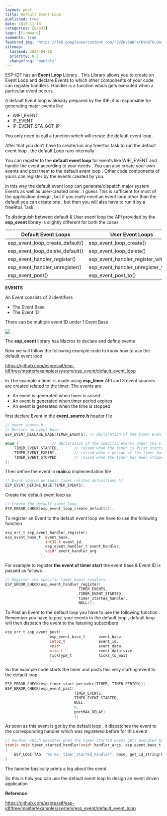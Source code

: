 ```yaml
---
layout: post
title: Default Event Loop
published: true
date: 2019-11-18
categories: [esp32]
tags: [firmware]
comments: true
featured_img: "https://lh5.googleusercontent.com/r2VZHv66DFxY6YH2TGLOocmtjaVwD8J7FvUxEpfLurxKExmoNBhMHr4MgcyKCK8UmAmcqkpwjXMzj67G8hwZbjrKDkYZvo4bllsBP3YrULr-zuZIqPoXUqKZAmZlBLVdw9Hv7spq"
sitemap:
  lastmod: 2022-04-18
  priority: 0.5
  changefreq: 'monthly'
---
```


ESP-IDF has an **Event Loop** Library . This Library allows you to create an Event Loop and declare Events to which other components of your code can register handlers. Handler is a function which gets executed when a particular event occurs.

A default Event loop is already prepared by the IDF; it is responsible for generating major events like

- WIFI_EVENT
- IP_EVENT
- IP_EVENT_STA_GOT_IP

You only need to call a function which will create the default event loop .

After that you don’t have to create/run any freertos task to run the default event loop . the default Loop runs internally

You can register to the **default event loop** for events like WIFI_EVENT and handle the event according to your needs . You can also create your own events and post them to the default event loop . Other code components of yours can register by the events created by you.

In this way the default event loop can generate/dispatch major system Events as well as user-created ones . I guess This is sufficient for most of the application design , but if you really need an event loop other than the default you can create one , but then you will also have to run it by a freeRtos Task.

To distinguish between default & User event loop the API provided by the **esp_event** library is slightly different for both the cases

| **Default Event Loops**         | **User Event Loops**                |
| ------------------------------- | ----------------------------------- |
| esp_event_loop_create_default() | esp_event_loop_create()             |
| esp_event_loop_delete_default() | esp_event_loop_delete()             |
| esp_event_handler_register()    | esp_event_handler_register_with()   |
| esp_event_handler_unregister()  | esp_event_handler_unregister_with() |
| esp_event_post()                | esp_event_post_to()                 |

**EVENTS**

An Event consists of 2 identifiers

- The Event Base
- The Event ID

There can be multiple event ID under 1 Event Base

![](https://lh5.googleusercontent.com/r2VZHv66DFxY6YH2TGLOocmtjaVwD8J7FvUxEpfLurxKExmoNBhMHr4MgcyKCK8UmAmcqkpwjXMzj67G8hwZbjrKDkYZvo4bllsBP3YrULr-zuZIqPoXUqKZAmZlBLVdw9Hv7spq)


The **esp_event** library has Macros to declare and define events

Now we will follow the following example code to know how to use the default event loop

<https://github.com/espressif/esp-idf/tree/master/examples/system/esp_event/default_event_loop>

In The example a timer is made using **esp_timer** API and 3 event sources are created related to the timer. The events are

- An event is generated when timer is raised
- An event is generated when timer period expires
- An event is generated when the time is stopped

first declare Event in the **event_source.h** header file

```c
// event_source.h
// Declare an event base
ESP_EVENT_DECLARE_BASE(TIMER_EVENTS); // declaration of the timer events family

enum {               // declaration of the specific events under the timer event family
    TIMER_EVENT_STARTED,       // raised when the timer is first started
    TIMER_EVENT_EXPIRY,        // raised when a period of the timer has elapsed
    TIMER_EVENT_STOPPED        // raised when the timer has been stopped
};
```

Then define the event in **main.c** implementation file

```c
/* Event source periodic timer related definitions */
ESP_EVENT_DEFINE_BASE(TIMER_EVENTS);
```

Create the default event loop as
```c
// Create the default event loop
ESP_ERROR_CHECK(esp_event_loop_create_default());
```

To register an Event to the default event loop we have to use the following function

```c
esp_err_t esp_event_handler_register(
esp_event_base_t  event_base,
                  int32_t event_id,
                  esp_event_handler_t event_handler,
                  void* event_handler_arg
                );
```

For example to register **the event of timer start** the event base & Event ID is passed as follows

```c
// Register the specific timer event handlers.
ESP_ERROR_CHECK(esp_event_handler_register(
                                 TIMER_EVENTS, 
                                 TIMER_EVENT_STARTED, 
                                 timer_started_handler, 
                                 NULL));
```

To Post an Event to the default loop you have to use the following function . Remember you have to post your events to the default loop , default loop will then dispatch the event to the listening subscribers

```c
esp_err_t esp_event_post(
                    esp_event_base_t      event_base,
                    int32_t 			  event_id,
                    void* 			      event_data,
                    size_t 		          event_data_size,
                    TickType_t 		      ticks_to_wait
                    );
```

So the example code starts the timer and posts this very starting event to the default loop

```c
ESP_ERROR_CHECK(esp_timer_start_periodic(TIMER, TIMER_PERIOD));
ESP_ERROR_CHECK(esp_event_post(
                               TIMER_EVENTS, 
                               TIMER_EVENT_STARTED, 
                               NULL, 
                               0, 
                               portMAX_DELAY)
                               );
```

As soon as this event is got by the default loop , it dispatches the event to the corresponding handler which was registered before for this event

```c
// Handler which executes when the timer started event gets executed by the loop.
static void timer_started_handler(void* handler_args, esp_event_base_t base, int32_t id, void* event_data)
{
    ESP_LOGI(TAG, "%s:%s: timer_started_handler", base, get_id_string(base, id));
}
```

The handler basically prints a log about the event

So this is how you can use the default event loop to design an event driven application

**Reference**

<https://github.com/espressif/esp-idf/tree/master/examples/system/esp_event/default_event_loop>
